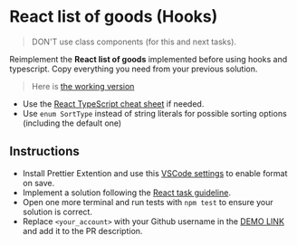 # React list of goods (Hooks)

> DON'T use class components (for this and next tasks).

Reimplement the **React list of goods** implemented before using hooks and typescript.
Copy everything you need from your previous solution.

> Here is [the working version](https://mate-academy.github.io/react_list-of-goods/)

- Use the [React TypeScript cheat sheet](https://mate-academy.github.io/fe-program/js/extra/react-typescript) if needed.
- Use `enum SortType` instead of string literals for possible sorting options (including the default one)

## Instructions
- Install Prettier Extention and use this [VSCode settings](https://mate-academy.github.io/fe-program/tools/vscode/settings.json) to enable format on save.
- Implement a solution following the [React task guideline](https://github.com/mate-academy/react_task-guideline#react-tasks-guideline).
- Open one more terminal and run tests with `npm test` to ensure your solution is correct.
- Replace `<your_account>` with your Github username in the [DEMO LINK](https://OleglVOl.github.io/react_list-of-goods-hooks/) and add it to the PR description.
